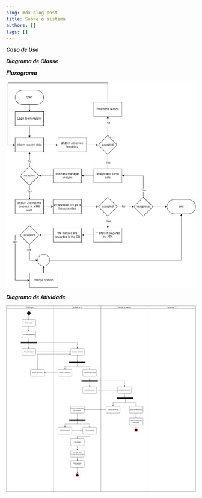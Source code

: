 ```yaml
---
slug: mdx-blog-post
title: Sobre o sistema
authors: []
tags: []
---
```


***Caso de Uso***


***Diagrama de Classe***


***Fluxograma***

![Docusaurus Plushie](./2021-08-26-welcome/Fluxograma%20Gedesti.png)

***Diagrama de Atividade***

![Docusaurus Plushie](./2021-08-26-welcome/Diagrama%20de%20Atividade%20Gedesti.png)
